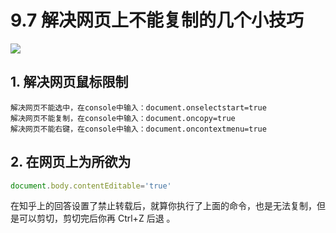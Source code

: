 # 9.7 解决网页上不能复制的几个小技巧

![](http://image.iswbm.com/20200602135014.png)

## 1. 解决网页鼠标限制

```
解决网页不能选中，在console中输入：document.onselectstart=true
解决网页不能复制，在console中输入：document.oncopy=true
解决网页不能右键，在console中输入：document.oncontextmenu=true
```

## 2. 在网页上为所欲为

```javascript
document.body.contentEditable='true'
```

在知乎上的回答设置了禁止转载后，就算你执行了上面的命令，也是无法复制，但是可以剪切，剪切完后你再 Ctrl+Z 后退 。